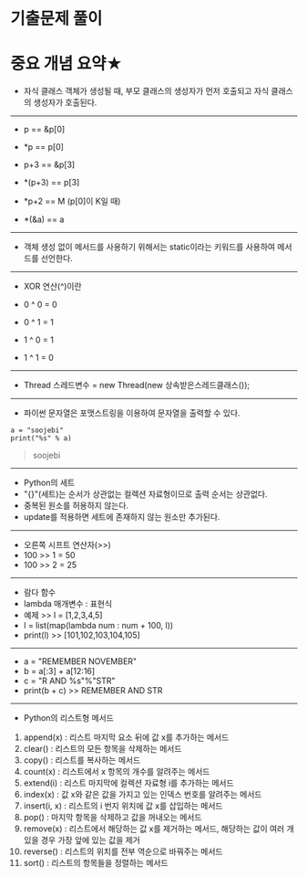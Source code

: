 # 기출문제 풀이

# 중요 개념 요약★

- 자식 클래스 객체가 생성될 때, 부모 클래스의 생성자가 먼저 호출되고 자식 클래스의 생성자가 호출된다.

<hr>

- p == &p[0]

- \*p == p[0]

- p+3 == &p[3]

- \*(p+3) == p[3]

- \*p+2 == M (p[0]이 K일 때)

- \*(&a) == a

<hr>

- 객체 생성 없이 메서드를 사용하기 위해서는 static이라는 키워드를 사용하여 메서드를 선언한다.

<hr>

- XOR 연산(^)이란

- 0 ^ 0 = 0
- 0 ^ 1 = 1
- 1 ^ 0 = 1
- 1 ^ 1 = 0

<hr>

- Thread 스레드변수 = new Thread(new 상속받은스레드클래스());

<hr>

- 파이썬 문자열은 포맷스트링을 이용하여 문자열을 출력할 수 있다.

`a = "soojebi"`<br>
`print("%s" % a)`

> soojebi

<hr>

- Python의 세트
- "{}"(세트)는 순서가 상관없는 컬렉션 자료형이므로 출력 순서는 상관없다.
- 중복된 원소를 허용하지 않는다.
- update를 적용하면 세트에 존재하지 않는 원소만 추가된다.

<hr>

- 오른쪽 시프트 연산자(>>)
- 100 >> 1 = 50
- 100 >> 2 = 25

<hr>

- 람다 함수
- lambda 매개변수 : 표현식
- 예제 >> l = [1,2,3,4,5]
- l = list(map(lambda num : num + 100, l))
- print(l) >> [101,102,103,104,105]

<hr>

- a = "REMEMBER NOVEMBER"
- b = a[:3] + a[12:16]
- c = "R AND %s"%"STR"
- print(b + c) >> REMEMBER AND STR

<hr>

- Python의 리스트형 메서드

1. append(x) : 리스트 마지막 요소 뒤에 값 x를 추가하는 메서드
2. clear() : 리스트의 모든 항목을 삭제하는 메서드
3. copy() : 리스트를 복사하는 메서드
4. count(x) : 리스트에서 x 항목의 개수를 알려주는 메서드
5. extend(i) : 리스트 마지막에 컬렉션 자료형 i를 추가하는 메서드
6. index(x) : 값 x와 같은 값을 가지고 있는 인덱스 번호를 알려주는 메서드
7. insert(i, x) : 리스트의 i 번지 위치에 값 x를 삽입하는 메서드
8. pop() : 마지막 항목을 삭제하고 값을 꺼내오는 메서드
9. remove(x) : 리스트에서 해당하는 값 x를 제거하는 메서드, 해당하는 값이 여러 개 있을 경우 가장 앞에 있는 값을 제거
10. reverse() : 리스트의 위치를 전부 역순으로 바꿔주는 메서드
11. sort() : 리스트의 항목들을 정렬하는 메서드
